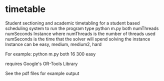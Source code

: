 # timetable
Student sectioning and academic timetabling for a student based scheduling system
to run the program type python m.py both numThreads numSeconds Instance
where numThreads is the number of threads used
numSeconds is the time that the solver will spend solving the instance
Instance can be easy, medium, medium2, hard

For example: python m.py both 16 300 easy

requires Google's OR-Tools Library

See the pdf files for example output
